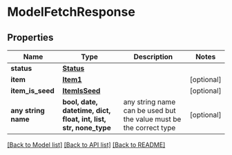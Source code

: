 # ModelFetchResponse


## Properties
Name | Type | Description | Notes
------------ | ------------- | ------------- | -------------
**status** | [**Status**](Status.md) |  | 
**item** | [**Item1**](Item1.md) |  | [optional] 
**item_is_seed** | [**ItemIsSeed**](ItemIsSeed.md) |  | [optional] 
**any string name** | **bool, date, datetime, dict, float, int, list, str, none_type** | any string name can be used but the value must be the correct type | [optional]

[[Back to Model list]](../README.md#documentation-for-models) [[Back to API list]](../README.md#documentation-for-api-endpoints) [[Back to README]](../README.md)


